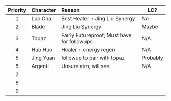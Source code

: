 | Priority | Character | Reason                                      | LC?      |
|:--------:| --------- |:------------------------------------------- | -------- |
|    1     | Luo Cha   | Best Healer + Jing Liu Synergy              | No       |
|    2     | Blade     | Jing Liu Synergy                            | Maybe    |
|    3     | Topaz     | Fairly Futureproof; Must have for followups | N/A      |
|    4     | Huo Huo   | Healer + energy regen                       | N/A      |
|    5     | Jing Yuan | followup to pair with topaz                 | Probably |
|    6     | Argenti   | Unsure atm, will see                        | N/A      |
|    7     |           |                                             |          |
|    8     |           |                                             |          |
|    9     |           |                                             |          |